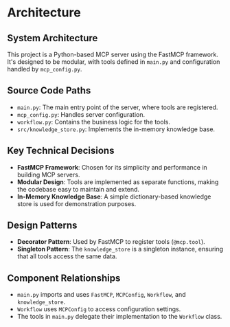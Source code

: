 # Architecture

## System Architecture
This project is a Python-based MCP server using the FastMCP framework. It's designed to be modular, with tools defined in `main.py` and configuration handled by `mcp_config.py`.

## Source Code Paths
- `main.py`: The main entry point of the server, where tools are registered.
- `mcp_config.py`: Handles server configuration.
- `workflow.py`: Contains the business logic for the tools.
- `src/knowledge_store.py`: Implements the in-memory knowledge base.

## Key Technical Decisions
- **FastMCP Framework**: Chosen for its simplicity and performance in building MCP servers.
- **Modular Design**: Tools are implemented as separate functions, making the codebase easy to maintain and extend.
- **In-Memory Knowledge Base**: A simple dictionary-based knowledge store is used for demonstration purposes.

## Design Patterns
- **Decorator Pattern**: Used by FastMCP to register tools (`@mcp.tool`).
- **Singleton Pattern**: The `knowledge_store` is a singleton instance, ensuring that all tools access the same data.

## Component Relationships
- `main.py` imports and uses `FastMCP`, `MCPConfig`, `Workflow`, and `knowledge_store`.
- `Workflow` uses `MCPConfig` to access configuration settings.
- The tools in `main.py` delegate their implementation to the `Workflow` class.